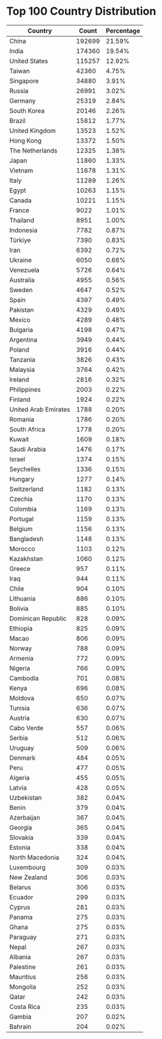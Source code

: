 # Top 100 Country Distribution
| Country | Count | Percentage |
|----|----|----|
| China | 192699 | 21.59% |
| India | 174360 | 19.54% |
| United States | 115257 | 12.92% |
| Taiwan | 42360 | 4.75% |
| Singapore | 34880 | 3.91% |
| Russia | 26991 | 3.02% |
| Germany | 25319 | 2.84% |
| South Korea | 20146 | 2.26% |
| Brazil | 15812 | 1.77% |
| United Kingdom | 13523 | 1.52% |
| Hong Kong | 13372 | 1.50% |
| The Netherlands | 12325 | 1.38% |
| Japan | 11860 | 1.33% |
| Vietnam | 11678 | 1.31% |
| Italy | 11289 | 1.26% |
| Egypt | 10263 | 1.15% |
| Canada | 10221 | 1.15% |
| France | 9022 | 1.01% |
| Thailand | 8951 | 1.00% |
| Indonesia | 7782 | 0.87% |
| Türkiye | 7390 | 0.83% |
| Iran | 6392 | 0.72% |
| Ukraine | 6050 | 0.68% |
| Venezuela | 5726 | 0.64% |
| Australia | 4955 | 0.56% |
| Sweden | 4647 | 0.52% |
| Spain | 4397 | 0.49% |
| Pakistan | 4329 | 0.49% |
| Mexico | 4289 | 0.48% |
| Bulgaria | 4198 | 0.47% |
| Argentina | 3949 | 0.44% |
| Poland | 3916 | 0.44% |
| Tanzania | 3826 | 0.43% |
| Malaysia | 3764 | 0.42% |
| Ireland | 2816 | 0.32% |
| Philippines | 2003 | 0.22% |
| Finland | 1924 | 0.22% |
| United Arab Emirates | 1788 | 0.20% |
| Romania | 1786 | 0.20% |
| South Africa | 1778 | 0.20% |
| Kuwait | 1609 | 0.18% |
| Saudi Arabia | 1476 | 0.17% |
| Israel | 1374 | 0.15% |
| Seychelles | 1336 | 0.15% |
| Hungary | 1277 | 0.14% |
| Switzerland | 1182 | 0.13% |
| Czechia | 1170 | 0.13% |
| Colombia | 1169 | 0.13% |
| Portugal | 1159 | 0.13% |
| Belgium | 1156 | 0.13% |
| Bangladesh | 1148 | 0.13% |
| Morocco | 1103 | 0.12% |
| Kazakhstan | 1060 | 0.12% |
| Greece | 957 | 0.11% |
| Iraq | 944 | 0.11% |
| Chile | 904 | 0.10% |
| Lithuania | 886 | 0.10% |
| Bolivia | 885 | 0.10% |
| Dominican Republic | 828 | 0.09% |
| Ethiopia | 825 | 0.09% |
| Macao | 806 | 0.09% |
| Norway | 788 | 0.09% |
| Armenia | 772 | 0.09% |
| Nigeria | 766 | 0.09% |
| Cambodia | 701 | 0.08% |
| Kenya | 696 | 0.08% |
| Moldova | 650 | 0.07% |
| Tunisia | 636 | 0.07% |
| Austria | 630 | 0.07% |
| Cabo Verde | 557 | 0.06% |
| Serbia | 512 | 0.06% |
| Uruguay | 509 | 0.06% |
| Denmark | 484 | 0.05% |
| Peru | 477 | 0.05% |
| Algeria | 455 | 0.05% |
| Latvia | 428 | 0.05% |
| Uzbekistan | 382 | 0.04% |
| Benin | 379 | 0.04% |
| Azerbaijan | 367 | 0.04% |
| Georgia | 365 | 0.04% |
| Slovakia | 339 | 0.04% |
| Estonia | 338 | 0.04% |
| North Macedonia | 324 | 0.04% |
| Luxembourg | 309 | 0.03% |
| New Zealand | 306 | 0.03% |
| Belarus | 306 | 0.03% |
| Ecuador | 299 | 0.03% |
| Cyprus | 281 | 0.03% |
| Panama | 275 | 0.03% |
| Ghana | 275 | 0.03% |
| Paraguay | 271 | 0.03% |
| Nepal | 267 | 0.03% |
| Albania | 267 | 0.03% |
| Palestine | 261 | 0.03% |
| Mauritius | 256 | 0.03% |
| Mongolia | 252 | 0.03% |
| Qatar | 242 | 0.03% |
| Costa Rica | 235 | 0.03% |
| Gambia | 207 | 0.02% |
| Bahrain | 204 | 0.02% |
